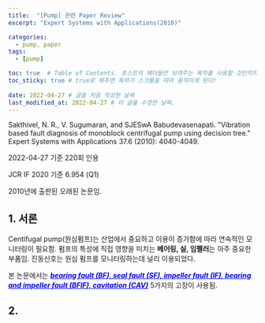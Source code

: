 ```yaml
---
title:  "[Pump] 관련 Paper Review"
excerpt: "Expert Systems with Applications(2010)"

categories:
  - pump, paper
tags:
  - [pump]

toc: true  # Table of Contents. 포스트의 헤더들만 보여주는 목차를 사용할 것인지의 여부. ture 로 해주면 포스트의 목차가 보이게 된다.
toc_sticky: true # true로 해주면 목차가 스크롤을 따라 움직이게 된다!
 
date: 2022-04-27 # 글을 처음 작성한 날짜
last_modified_at: 2022-04-27 # 이 글을 수정한 날짜.
---
```


Sakthivel, N. R., V. Sugumaran, and SJESwA Babudevasenapati. "Vibration based fault diagnosis of monoblock centrifugal pump using decision tree." Expert Systems with Applications 37.6 (2010): 4040-4049.

2022-04-27 기준 220회 인용

JCR IF 2020 기준 6.954 (Q1)

2010년에 출판된 오래된 논문임.

## 1. 서론

  Centifugal pump(원심펌프)는 산업에서 중요하고 이용이 증가함에 따라 연속적인 모니터링이 필요함.
  펌프의 특성에 직접 영향을 미치는 **베어링, 실, 임펠러**는 아주 중요한 부품임.
  진동신호는 원심 펌프를 모니터링하는데 널리 이용되었다.
  
  본 논문에서는 ***<span style="color:blue"><u>bearing fault (BF), seal fault (SF), impeller fault (IF), bearing and impeller fault (BFIF), cavitation (CAV)</u></span>*** 5가지의 고장이 사용됨.
  
## 2. 
